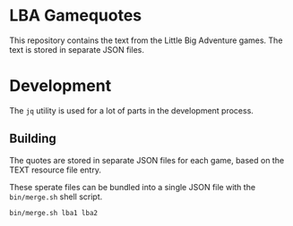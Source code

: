 # LBA Gamequotes

This repository contains the text from the Little Big Adventure games.
The text is stored in separate JSON files.

# Development

The `jq` utility is used for a lot of parts in the development process.

## Building

The quotes are stored in separate JSON files for each game, based on the TEXT
resource file entry.

These sperate files can be bundled into a single JSON file with the
`bin/merge.sh` shell script.

```
bin/merge.sh lba1 lba2
```
